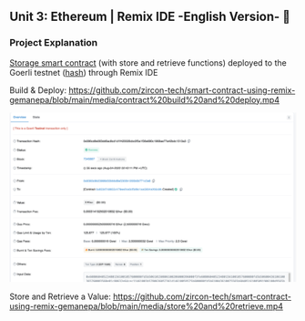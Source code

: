 
## Unit 3: Ethereum | Remix IDE -English Version- 🚀

### Project Explanation
[Storage smart contract](https://github.com/zircon-tech/smart-contract-using-remix-gemanepa/blob/main/contracts/1_Storage.sol) (with store and retrieve functions) deployed to the Goerli testnet ([hash](https://goerli.etherscan.io/tx/0x086cd8e083dd6ac8cd1d1f420026cbc0f5a1f36e680c1968ae77a42bdc1513a3)) through Remix IDE

Build & Deploy:
https://github.com/zircon-tech/smart-contract-using-remix-gemanepa/blob/main/media/contract%20build%20and%20deploy.mp4

![](https://github.com/zircon-tech/smart-contract-using-remix-gemanepa/blob/main/media/contract%20deploy%20hash.png?raw=true)

Store and Retrieve a Value:
https://github.com/zircon-tech/smart-contract-using-remix-gemanepa/blob/main/media/store%20and%20retrieve.mp4
